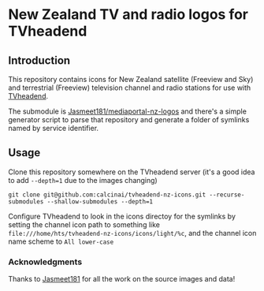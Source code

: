 # New Zealand TV and radio logos for TVheadend

## Introduction

This repository contains icons for New Zealand satellite (Freeview and Sky) and terrestrial (Freeview) television channel and radio stations for use with [TVheadend](https://tvheadend.org).

The submodule is [Jasmeet181/mediaportal-nz-logos](https://github.com/Jasmeet181/mediaportal-nz-logos) and there's a simple generator script to parse that repository and generate a folder of symlinks named by service identifier.


## Usage

Clone this repository somewhere on the TVheadend server (it's a good idea to add `--depth=1` due to the images changing)

    git clone git@github.com:calcinai/tvheadend-nz-icons.git --recurse-submodules --shallow-submodules --depth=1
    
Configure TVheadend to look in the icons directoy for the symlinks by setting the channel icon path to something like `file:///home/hts/tvheadend-nz-icons/icons/light/%c`, and the channel icon name scheme to `All lower-case`


### Acknowledgments

Thanks to [Jasmeet181](https://github.com/Jasmeet181) for all the work on the source images and data!